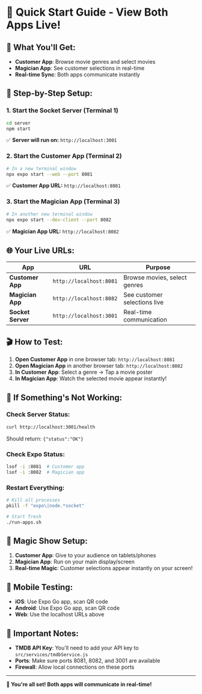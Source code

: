 # 🚀 Quick Start Guide - View Both Apps Live!

## 🎯 **What You'll Get:**
- **Customer App**: Browse movie genres and select movies
- **Magician App**: See customer selections in real-time
- **Real-time Sync**: Both apps communicate instantly

## 📱 **Step-by-Step Setup:**

### **1. Start the Socket Server (Terminal 1)**
```bash
cd server
npm start
```
✅ **Server will run on:** `http://localhost:3001`

### **2. Start the Customer App (Terminal 2)**
```bash
# In a new terminal window
npx expo start --web --port 8081
```
✅ **Customer App URL:** `http://localhost:8081`

### **3. Start the Magician App (Terminal 3)**
```bash
# In another new terminal window
npx expo start --dev-client --port 8082
```
✅ **Magician App URL:** `http://localhost:8082`

## 🌐 **Your Live URLs:**

| App | URL | Purpose |
|-----|-----|---------|
| **Customer App** | `http://localhost:8081` | Browse movies, select genres |
| **Magician App** | `http://localhost:8082` | See customer selections live |
| **Socket Server** | `http://localhost:3001` | Real-time communication |

## 🎬 **How to Test:**

1. **Open Customer App** in one browser tab: `http://localhost:8081`
2. **Open Magician App** in another browser tab: `http://localhost:8082`
3. **In Customer App**: Select a genre → Tap a movie poster
4. **In Magician App**: Watch the selected movie appear instantly!

## 🔧 **If Something's Not Working:**

### **Check Server Status:**
```bash
curl http://localhost:3001/health
```
Should return: `{"status":"OK"}`

### **Check Expo Status:**
```bash
lsof -i :8081  # Customer app
lsof -i :8082  # Magician app
```

### **Restart Everything:**
```bash
# Kill all processes
pkill -f "expo\|node.*socket"

# Start fresh
./run-apps.sh
```

## 🎪 **Magic Show Setup:**

1. **Customer App**: Give to your audience on tablets/phones
2. **Magician App**: Run on your main display/screen
3. **Real-time Magic**: Customer selections appear instantly on your screen!

## 📱 **Mobile Testing:**

- **iOS**: Use Expo Go app, scan QR code
- **Android**: Use Expo Go app, scan QR code
- **Web**: Use the localhost URLs above

## 🚨 **Important Notes:**

- **TMDB API Key**: You'll need to add your API key to `src/services/tmdbService.js`
- **Ports**: Make sure ports 8081, 8082, and 3001 are available
- **Firewall**: Allow local connections on these ports

---

**🎉 You're all set! Both apps will communicate in real-time!**
